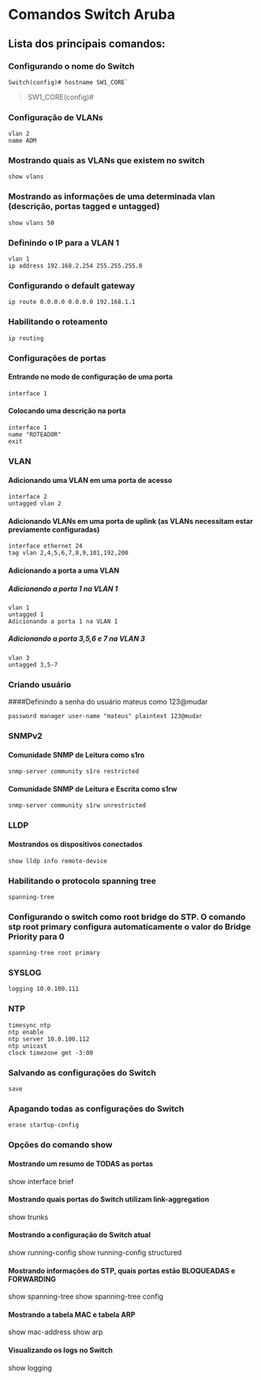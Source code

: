 # Comandos Switch Aruba

## Lista dos principais comandos:

### Configurando o nome do Switch
```
Switch(config)# hostname SW1_CORE`
```
>SW1_CORE(config)#
### Configuração de VLANs
```
vlan 2
name ADM
```
### Mostrando quais as VLANs que existem no switch

```
show vlans
```
### Mostrando as informações de uma determinada vlan (descrição, portas tagged e untagged)

```
show vlans 50
```
### Definindo o IP para a VLAN 1
```
vlan 1
ip address 192.168.2.254 255.255.255.0
```
### Configurando o default gateway
```
ip route 0.0.0.0 0.0.0.0 192.168.1.1
```
### Habilitando o roteamento
```
ip routing
```
### Configurações de portas
#### Entrando no modo de configuração de uma porta
```
interface 1
```
#### Colocando uma descrição na porta
```
interface 1
name "ROTEADOR"
exit
```
### VLAN
#### Adicionando uma VLAN em uma porta de acesso
```
interface 2
untagged vlan 2
```
#### Adicionando VLANs em uma porta de uplink (as VLANs necessitam estar previamente configuradas)
```
interface ethernet 24
tag vlan 2,4,5,6,7,8,9,101,192,200
```
#### Adicionando a porta a uma VLAN
##### Adicionando a porta 1 na VLAN 1
```
vlan 1
untagged 1
Adicionando a porta 1 na VLAN 1
```
##### Adicionando a porta 3,5,6 e 7 na VLAN 3
```
vlan 3
untagged 3,5-7
```
### Criando usuário
####Definindo a senha do usuário mateus como 123@mudar
```
password manager user-name "mateus" plaintext 123@mudar
```
### SNMPv2
#### Comunidade SNMP de Leitura como s1ro
```
snmp-server community s1ro restricted
```
#### Comunidade SNMP de Leitura e Escrita como s1rw
```
snmp-server community s1rw unrestricted
```
### LLDP
#### Mostrandos os dispositivos conectados
```
show lldp info remote-device
```
### Habilitando o protocolo spanning tree
```
spanning-tree
```
### Configurando o switch como root bridge do STP. O comando stp root primary configura automaticamente o valor do Bridge Priority para 0
```
spanning-tree root primary
```
### SYSLOG
```
logging 10.0.100.111
```
###  NTP
```
timesync ntp
ntp enable
ntp server 10.0.100.112
ntp unicast
clock timezone gmt -3:00
```
### Salvando as configurações do Switch
```
save
```
### Apagando todas as configurações do Switch
```
erase startup-config
```
### Opções do comando show
#### Mostrando um resumo de TODAS as portas
show interface brief
#### Mostrando quais portas do Switch utilizam link-aggregation
show trunks
#### Mostrando a configuração do Switch atual
show running-config
show running-config structured
#### Mostrando informações do STP, quais portas estão BLOQUEADAS e FORWARDING
show spanning-tree
show spanning-tree config
#### Mostrando a tabela MAC e tabela ARP
show mac-address
show arp
#### Visualizando os logs no Switch
show logging
